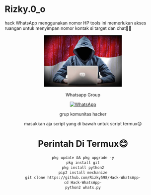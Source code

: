 # Rizky.0_o
hack WhatsApp menggunakan nomor HP
tools ini memerlukan akses ruangan untuk menyimpan nomor kontak si target dan chat🎯😈

<div align="center">
  <p>
    <img src="IMG-20250422-WA0143.jpg" width="250">
    </p>
  
Whatsapp Group

[![WhatsApp](https://img.shields.io/badge/WhatsApp-25D366?style=for-the-badge&logo=whatsapp&logoColor=white)](https://chat.whatsapp.com/CZcMAG9LrF9KEPyKfGsmQO)

grup komunitas hacker

masukkan aja script yang di bawah untuk script termux😊

# Perintah Di Termux😊
```
pkg update && pkg upgrade -y
pkg install git
pkg install python2
pip2 install mechanize
git clone https://github.com/Rizky598/Hack-WhatsApp-
cd Hack-WhatsApp-
python2 whats.py
```
